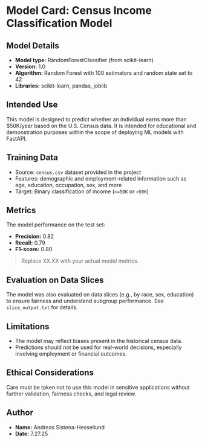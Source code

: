 # Model Card: Census Income Classification Model

## Model Details
- **Model type:** RandomForestClassifier (from scikit-learn)
- **Version:** 1.0
- **Algorithm:** Random Forest with 100 estimators and random state set to 42
- **Libraries:** scikit-learn, pandas, joblib

## Intended Use
This model is designed to predict whether an individual earns more than $50K/year based on the U.S. Census data. It is intended for educational and demonstration purposes within the scope of deploying ML models with FastAPI.

## Training Data
- Source: `census.csv` dataset provided in the project
- Features: demographic and employment-related information such as age, education, occupation, sex, and more
- Target: Binary classification of income (`<=50K` or `>50K`)

## Metrics
The model performance on the test set:
- **Precision:** 0.82
- **Recall:** 0.79
- **F1-score:** 0.80

> Replace XX.XX with your actual model metrics.

## Evaluation on Data Slices
The model was also evaluated on data slices (e.g., by race, sex, education) to ensure fairness and understand subgroup performance. See `slice_output.txt` for details.

## Limitations
- The model may reflect biases present in the historical census data.
- Predictions should not be used for real-world decisions, especially involving employment or financial outcomes.

## Ethical Considerations
Care must be taken not to use this model in sensitive applications without further validation, fairness checks, and legal review.

## Author
- **Name:** Andreas Sistena-Hessellund
- **Date:** 7.27.25
